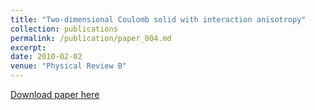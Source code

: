 ```yaml
---
title: "Two-dimensional Coulomb solid with interaction anisotropy"
collection: publications
permalink: /publication/paper_004.md
excerpt:
date: 2010-02-02
venue: "Physical Review B"
---
```


[Download paper here](http://pfdamasceno.github.io/files/2010_daSilva.pdf)
